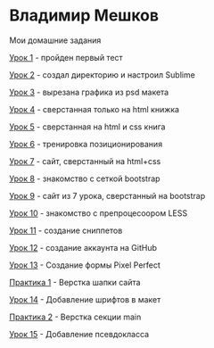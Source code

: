 # Владимир Мешков
Мои домашние задания

[Урок 1](VmeshkoV.github.io/lesson_1/ "пройден первый тест") - пройден первый тест

[Урок 2](VmeshkoV.github.io/lesson_2/ "создал директорию и настроил Sublime") - создал директорию и настроил Sublime

[Урок 3](VmeshkoV.github.io/lesson_3/ "вырезана графика из psd макета") - вырезана графика из psd макета

[Урок 4](VmeshkoV.github.io/lesson_4/ "сверстанная только на html книжка") - сверстанная только на html книжка

[Урок 5](VmeshkoV.github.io/lesson_5/ "сверстанная на html и css книга") - сверстанная на html и css книга

[Урок 6](VmeshkoV.github.io/lesson_6/ "тренировка позиционирования") - тренировка позиционирования

[Урок 7](VmeshkoV.github.io/lesson_7/ "сайт, сверстанный на html+css") - сайт, сверстанный на html+css

[Урок 8](VmeshkoV.github.io/lesson_8/ "знакомство с сеткой bootstrap") - знакомство с сеткой bootstrap

[Урок 9](VmeshkoV.github.io/lesson_9/ "сайт из 7 урока, сверстанный на bootstrap") - сайт из 7 урока, сверстанный на bootstrap

[Урок 10](VmeshkoV.github.io/lesson_10/ "знакомство с препроцесоором LESS") - знакомство с препроцесоором LESS

[Урок 11](VmeshkoV.github.io/lesson_11/ "создание сниппетов") - создание сниппетов

[Урок 12](VmeshkoV.github.io/lesson_12/ "создание аккаунта на GitHub") - создание аккаунта на GitHub

[Урок 13](VmeshkoV.github.io/lesson_13/ "Создание формы Pixel Perfect") - Создание формы Pixel Perfect

[Практика 1](VmeshkoV.github.io/praktika_1/ "Верстка шапки сайта") - Верстка шапки сайта

[Урок 14](VmeshkoV.github.io/lesson_14/ "Добавление шрифтов в макет") - Добавление шрифтов в макет

[Практика 2](VmeshkoV.github.io/praktika_2/ "Верстка секции main") - Верстка секции main

[Урок 15](VmeshkoV.github.io/lesson_15/ "Добавление псевдокласса") - Добавление псевдокласса






